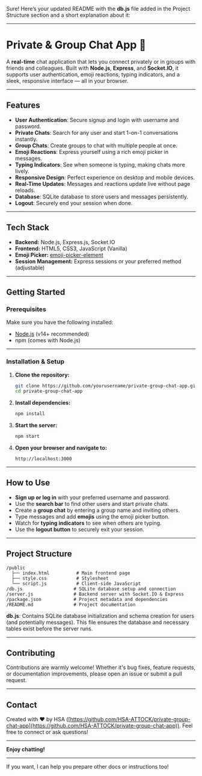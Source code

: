 Sure! Here’s your updated README with the **db.js** file added in the Project Structure section and a short explanation about it:

---

# Private & Group Chat App 💬

A **real-time** chat application that lets you connect privately or in groups with friends and colleagues. Built with **Node.js**, **Express**, and **Socket.IO**, it supports user authentication, emoji reactions, typing indicators, and a sleek, responsive interface — all in your browser.

---

## Features

* **User Authentication**: Secure signup and login with username and password.
* **Private Chats**: Search for any user and start 1-on-1 conversations instantly.
* **Group Chats**: Create groups to chat with multiple people at once.
* **Emoji Reactions**: Express yourself using a rich emoji picker in messages.
* **Typing Indicators**: See when someone is typing, making chats more lively.
* **Responsive Design**: Perfect experience on desktop and mobile devices.
* **Real-Time Updates**: Messages and reactions update live without page reloads.
* **Database**: SQLite database to store users and messages persistently.
* **Logout**: Securely end your session when done.

---

## Tech Stack

* **Backend:** Node.js, Express.js, Socket.IO
* **Frontend:** HTML5, CSS3, JavaScript (Vanilla)
* **Emoji Picker:** [emoji-picker-element](https://github.com/nolanlawson/emoji-picker-element)
* **Session Management:** Express sessions or your preferred method (adjustable)

---

## Getting Started

### Prerequisites

Make sure you have the following installed:

* [Node.js](https://nodejs.org/) (v14+ recommended)
* npm (comes with Node.js)

---

### Installation & Setup

1. **Clone the repository:**

   ```bash
   git clone https://github.com/yourusername/private-group-chat-app.git
   cd private-group-chat-app
   ```

2. **Install dependencies:**

   ```bash
   npm install
   ```

3. **Start the server:**

   ```bash
   npm start
   ```

4. **Open your browser and navigate to:**

   ```
   http://localhost:3000
   ```

---

## How to Use

* **Sign up or log in** with your preferred username and password.
* Use the **search bar** to find other users and start private chats.
* Create a **group chat** by entering a group name and inviting others.
* Type messages and add **emojis** using the emoji picker button.
* Watch for **typing indicators** to see when others are typing.
* Use the **logout button** to securely exit your session.

---

## Project Structure

```
/public
  ├── index.html          # Main frontend page
  ├── style.css           # Stylesheet
  └── script.js           # Client-side JavaScript
/db.js                   # SQLite database setup and connection
/server.js               # Backend server with Socket.IO & Express
/package.json            # Project metadata and dependencies
/README.md               # Project documentation
```

**db.js**: Contains SQLite database initialization and schema creation for users (and potentially messages). This file ensures the database and necessary tables exist before the server runs.

---

## Contributing

Contributions are warmly welcome! Whether it's bug fixes, feature requests, or documentation improvements, please open an issue or submit a pull request.

---

## Contact

Created with ❤️ by HSA ([https://github.com/HSA-ATTOCK/private-group-chat-app](https://github.com/HSA-ATTOCK/private-group-chat-app)).
Feel free to connect or ask questions!

---

**Enjoy chatting!**

---

If you want, I can help you prepare other docs or instructions too!
